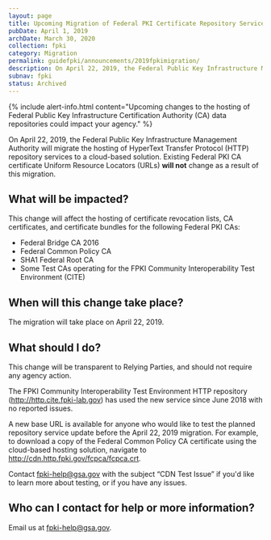 ```yaml
---
layout: page
title: Upcoming Migration of Federal PKI Certificate Repository Services
pubDate: April 1, 2019
archDate: March 30, 2020
collection: fpki
category: Migration
permalink: guidefpki/announcements/2019fpkimigration/
description: On April 22, 2019, the Federal Public Key Infrastructure Management Authority will migrate the hosting of HyperText Transfer Protocol (HTTP) repository services to a cloud-based solution. This announcement provides additional information related to the upcoming migration.
subnav: fpki
status: Archived
---
```


{% include alert-info.html content="Upcoming changes to the hosting of Federal Public Key Infrastructure Certification Authority (CA) data repositories could impact your agency." %}

On April 22, 2019, the Federal Public Key Infrastructure Management Authority will migrate the hosting of HyperText Transfer Protocol (HTTP) repository services to a cloud-based solution. Existing Federal PKI CA certificate Uniform Resource Locators (URLs) **will not** change as a result of this migration.

## What will be impacted?

This change will affect the hosting of certificate revocation lists, CA certificates, and certificate bundles for the following Federal PKI CAs:
- Federal Bridge CA 2016
- Federal Common Policy CA
- SHA1 Federal Root CA
- Some Test CAs operating for the FPKI Community Interoperability Test Environment (CITE)

## When will this change take place?
The migration will take place on April 22, 2019.

## What should I do?
This change will be transparent to Relying Parties, and should not require any agency action. 

The FPKI Community Interoperability Test Environment HTTP repository (http://http.cite.fpki-lab.gov) has used the new service since June 2018 with no reported issues. 

A new base URL is available for anyone who would like to test the planned repository service update before the April 22, 2019 migration. For example, to download a copy of the Federal Common Policy CA certificate using the cloud-based hosting solution, navigate to http://cdn.http.fpki.gov/fcpca/fcpca.crt. 

Contact fpki-help@gsa.gov with the subject “CDN Test Issue” if you'd like to learn more about testing, or if you have any issues.

## Who can I contact for help or more information?
Email us at fpki-help@gsa.gov. 
